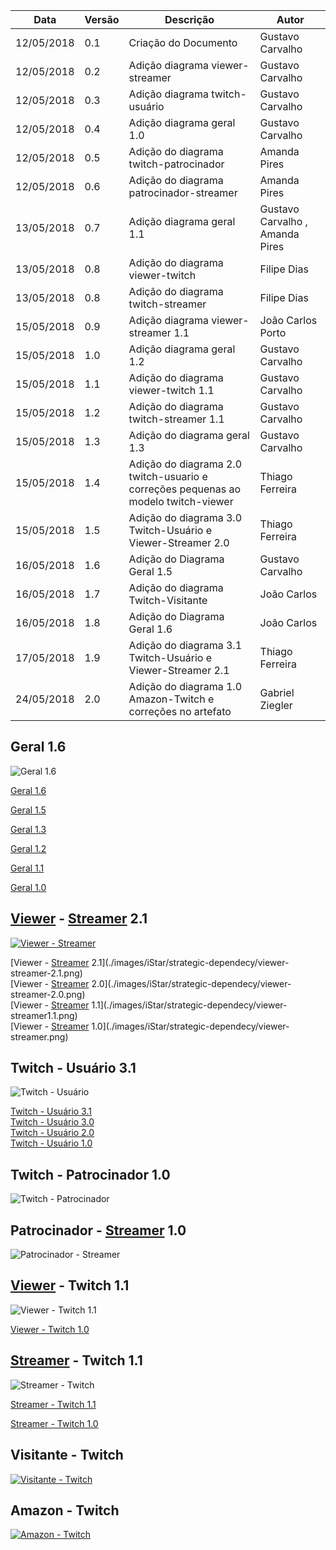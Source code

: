 |Data|Versão|Descrição|Autor|
|----|------|---------|-----|
|12/05/2018|0.1|Criação do Documento|Gustavo Carvalho|
|12/05/2018|0.2|Adição diagrama viewer-streamer|Gustavo Carvalho|
|12/05/2018|0.3|Adição diagrama twitch-usuário|Gustavo Carvalho|
|12/05/2018|0.4|Adição diagrama geral 1.0 |Gustavo Carvalho|
|12/05/2018|0.5|Adição do diagrama twitch-patrocinador |Amanda Pires|
|12/05/2018|0.6|Adição do diagrama patrocinador-streamer |Amanda Pires|
|13/05/2018|0.7|Adição diagrama geral 1.1 |Gustavo Carvalho , Amanda Pires|
|13/05/2018|0.8|Adição do diagrama viewer-twitch |Filipe Dias|
|13/05/2018|0.8|Adição do diagrama twitch-streamer |Filipe Dias|
|15/05/2018|0.9|Adição diagrama viewer-streamer 1.1 |João Carlos Porto|
|15/05/2018|1.0|Adição diagrama geral 1.2 |Gustavo Carvalho|
|15/05/2018|1.1|Adição do diagrama viewer-twitch 1.1 |Gustavo Carvalho|
|15/05/2018|1.2|Adição do diagrama twitch-streamer 1.1 |Gustavo Carvalho|
|15/05/2018|1.3|Adição do diagrama geral 1.3 |Gustavo Carvalho|
|15/05/2018|1.4|Adição do diagrama 2.0 twitch-usuario e correções pequenas ao modelo twitch-viewer |Thiago Ferreira|
|15/05/2018|1.5|Adição do diagrama 3.0 Twitch-Usuário e Viewer-Streamer 2.0|Thiago Ferreira|
|16/05/2018|1.6|Adição do Diagrama Geral 1.5|Gustavo Carvalho|
|16/05/2018|1.7|Adição do diagrama Twitch-Visitante|João Carlos|
|16/05/2018|1.8|Adição do Diagrama Geral 1.6|João Carlos|
|17/05/2018|1.9|Adição do diagrama 3.1 Twitch-Usuário e Viewer-Streamer 2.1|Thiago Ferreira|
|24/05/2018|2.0|Adição do diagrama 1.0 Amazon-Twitch e correções no artefato|Gabriel Ziegler|

## Geral 1.6

![Geral 1.6](./images/iStar/strategic-dependecy/geral-1-6.png)

[Geral 1.6](./images/iStar/strategic-dependecy/geral-1-6.png)

[Geral 1.5](./images/iStar/strategic-dependecy/geral-1-5.png)

[Geral 1.3](./images/iStar/strategic-dependecy/geral-1-3.png)

[Geral 1.2](./images/iStar/strategic-dependecy/geral-1-2.png)

[Geral 1.1](./images/iStar/strategic-dependecy/geral-1-1.png)

[Geral 1.0](./images/iStar/strategic-dependecy/geral-1-0.png)

## [Viewer](Viewer) - [Streamer](Streamer) 2.1

[![Viewer - Streamer](./images/iStar/strategic-dependecy/viewer-streamer-2.1.png)](./images/iStar/strategic-dependecy/viewer-streamer-2.1.png)

[Viewer - [Streamer](Streamer) 2.1](./images/iStar/strategic-dependecy/viewer-streamer-2.1.png)<br>
[Viewer - [Streamer](Streamer) 2.0](./images/iStar/strategic-dependecy/viewer-streamer-2.0.png)<br>
[Viewer - [Streamer](Streamer) 1.1](./images/iStar/strategic-dependecy/viewer-streamer1.1.png)<br>
[Viewer - [Streamer](Streamer) 1.0](./images/iStar/strategic-dependecy/viewer-streamer.png)<br>

## Twitch - Usuário 3.1

![Twitch - Usuário](./images/iStar/strategic-dependecy/twitch-usuario-3.1.png)

[Twitch - Usuário 3.1](./images/iStar/strategic-dependecy/twitch-usuario-3.1.png)<br>
[Twitch - Usuário 3.0](./images/iStar/strategic-dependecy/twitch-usuario-3.0.png)<br>
[Twitch - Usuário 2.0](./images/iStar/strategic-dependecy/twitch-usuario-2.0.png)<br>
[Twitch - Usuário 1.0](./images/iStar/strategic-dependecy/twitch-usuario.png)<br>

## Twitch - Patrocinador 1.0

![Twitch - Patrocinador](./images/iStar/strategic-dependecy/twitch-patrocinador.png)

## Patrocinador - [Streamer](Streamer) 1.0

![Patrocinador - Streamer](./images/iStar/strategic-dependecy/patrocinador-streamer.png)

## [Viewer](Viewer) - Twitch 1.1

![Viewer - Twitch 1.1](./images/iStar/strategic-dependecy/viewer-twitch-1-1.png)

[Viewer - Twitch 1.0](./images/iStar/strategic-dependecy/viewer-twitch.png)

## [Streamer](Streamer) - Twitch 1.1

![Streamer - Twitch](./images/iStar/strategic-dependecy/twitch-streamer-1-1.png)

[Streamer - Twitch 1.1](./images/iStar/strategic-dependecy/twitch-streamer-1-1.png)

[Streamer - Twitch 1.0](./images/iStar/strategic-dependecy/twitch-streamer.png)

## Visitante - Twitch

[![Visitante - Twitch](./images/iStar/strategic-dependecy/Twtitch-visitante.png)](./images/iStar/strategic-dependecy/Twtitch-visitante.png)

## Amazon - Twitch 

[![Amazon - Twitch](./images/iStar/strategic-dependecy/amazon-twitch-1.0.png)](./images/iStar/strategic-dependecy/amazon-twitch-1.0.png)

